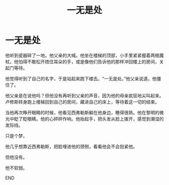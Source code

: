 ﻿---
title: 一无是处
fandom: 哈利波特
characters: 卢修斯·马尔福/西弗勒斯·斯内普
rating: Teen+
excerpt: 他不软弱。
source: Worthless by Ashinae
sourcelink: https://ashinae.livejournal.com/78782.html
---

# 一无是处



他听到瓷器碎了一地。他父亲的大喊。他坐在楼梯的顶部，小手里紧紧握着两根魔杖。他怕得不敢松开捂住耳朵的手，或是像他们告诉他的那样冲回楼上的房间，关起门等待。

他觉得听到了自己的名字，于是站起来跑下楼去。“一无是处。”他父亲说道。他僵住了。

他父亲是在说他吗？但他没有再听到父亲的声音，因为他的母亲疯狂地尖叫起来。卢修斯转身跑上楼梯回到自己的房间，藏进自己的床上，等待着这一切的结束。

当他再次睁开眼睛的时候，他看见西弗勒斯躺在他身边，睡得很熟。他在黎明的微光中眨了眨眼睛。他的心砰砰作响。他抬起手，把头发从脸上拨开，感觉到潮湿的发际线。

只是个梦。

他几乎想靠近西弗勒斯，把脸埋进他的颈侧，看看他会不会抱紧他。

但他没有。

他不软弱。



END
